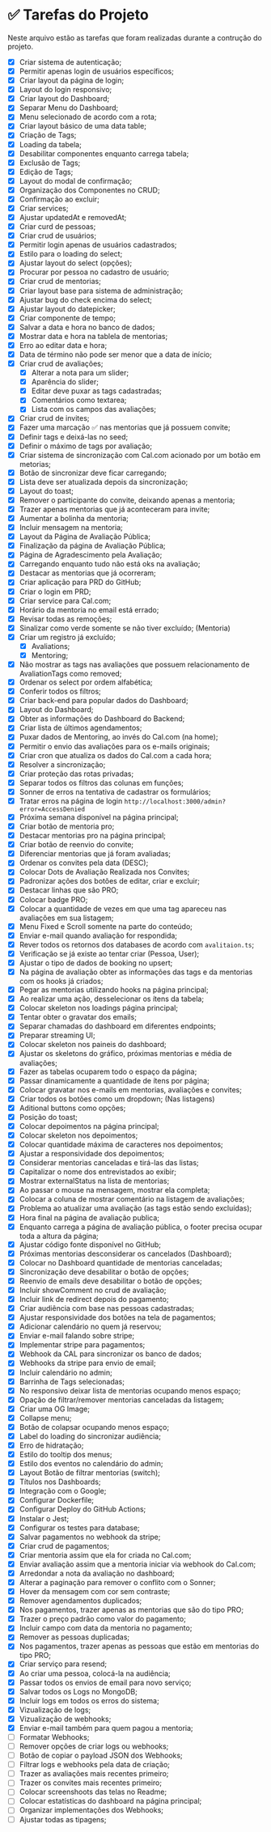 # ✅ Tarefas do Projeto

Neste arquivo estão as tarefas que foram realizadas durante a contrução do projeto.

- [x] Criar sistema de autenticação;
- [x] Permitir apenas login de usuários específicos;
- [x] Criar layout da página de login;
- [x] Layout do login responsivo;
- [x] Criar layout do Dashboard;
- [x] Separar Menu do Dashboard;
- [x] Menu selecionado de acordo com a rota;
- [x] Criar layout básico de uma data table;
- [x] Criação de Tags;
- [x] Loading da tabela;
- [x] Desabilitar componentes enquanto carrega tabela;
- [x] Exclusão de Tags;
- [x] Edição de Tags;
- [x] Layout do modal de confirmação;
- [x] Organização dos Componentes no CRUD;
- [x] Confirmação ao excluir;
- [x] Criar services;
- [x] Ajustar updatedAt e removedAt;
- [x] Criar curd de pessoas;
- [x] Criar crud de usuários;
- [x] Permitir login apenas de usuários cadastrados;
- [x] Estilo para o loading do select;
- [x] Ajustar layout do select (opções);
- [x] Procurar por pessoa no cadastro de usuário;
- [x] Criar crud de mentorias;
- [x] Criar layout base para sistema de administração;
- [x] Ajustar bug do check encima do select;
- [x] Ajustar layout do datepicker;
- [x] Criar componente de tempo;
- [x] Salvar a data e hora no banco de dados;
- [x] Mostrar data e hora na tablela de mentorias;
- [x] Erro ao editar data e hora;
- [x] Data de término não pode ser menor que a data de início;
- [x] Criar crud de avaliações;
  - [x] Alterar a nota para um slider;
  - [x] Aparência do slider;
  - [x] Editar deve puxar as tags cadastradas;
  - [x] Comentários como textarea;
  - [x] Lista com os campos das avaliações;
- [x] Criar crud de invites;
- [x] Fazer uma marcação ✅ nas mentorias que já possuem convite;
- [x] Definir tags e deixá-las no seed;
- [x] Definir o máximo de tags por avaliação;
- [x] Criar sistema de sincronização com Cal.com acionado por um botão em metorias;
- [x] Botão de sincronizar deve ficar carregando;
- [x] Lista deve ser atualizada depois da sincronização;
- [x] Layout do toast;
- [x] Remover o participante do convite, deixando apenas a mentoria;
- [x] Trazer apenas mentorias que já aconteceram para invite;
- [x] Aumentar a bolinha da mentoria;
- [x] Incluir mensagem na mentoria;
- [x] Layout da Página de Avaliação Pública;
- [x] Finalização da página de Avaliação Pública;
- [x] Página de Agradescimento pela Avaliação;
- [x] Carregando enquanto tudo não está oks na avaliação;
- [x] Destacar as mentorias que já ocorreram;
- [x] Criar aplicação para PRD do GitHub;
- [x] Criar o login em PRD;
- [x] Criar service para Cal.com;
- [x] Horário da mentoria no email está errado;
- [x] Revisar todas as remoções;
- [x] Sinalizar como verde somente se não tiver excluído; (Mentoria)
- [x] Criar um registro já excluído;
  - [x] Avaliations;
  - [x] Mentoring;
- [x] Não mostrar as tags nas avaliações que possuem relacionamento de AvaliationTags como removed;
- [x] Ordenar os select por ordem alfabética;
- [x] Conferir todos os filtros;
- [x] Criar back-end para popular dados do Dashboard;
- [x] Layout do Dashboard;
- [x] Obter as informações do Dashboard do Backend;
- [x] Criar lista de últimos agendamentos;
- [x] Puxar dados de Mentoring, ao invés do Cal.com (na home);
- [x] Permitir o envio das avaliações para os e-mails originais;
- [x] Criar cron que atualiza os dados do Cal.com a cada hora;
- [x] Resolver a sincronização;
- [x] Criar proteção das rotas privadas;
- [x] Separar todos os filtros das colunas em funções;
- [x] Sonner de erros na tentativa de cadastrar os formulários;
- [x] Tratar erros na página de login `http://localhost:3000/admin?error=AccessDenied`
- [x] Próxima semana disponível na página principal;
- [x] Criar botão de mentoria pro;
- [x] Destacar mentorias pro na página principal;
- [x] Criar botão de reenvio do convite;
- [x] Diferenciar mentorias que já foram avaliadas;
- [x] Ordenar os convites pela data (DESC);
- [x] Colocar Dots de Avaliação Realizada nos Convites;
- [x] Padronizar ações dos botões de editar, criar e excluir;
- [x] Destacar linhas que são PRO;
- [x] Colocar badge PRO;
- [x] Colocar a quantidade de vezes em que uma tag apareceu nas avaliações em sua listagem;
- [x] Menu Fixed e Scroll somente na parte do conteúdo;
- [x] Enviar e-mail quando avaliação for respondida;
- [x] Rever todos os retornos dos databases de acordo com `avalitaion.ts`;
- [x] Verificação se já existe ao tentar criar (Pessoa, User);
- [x] Ajustar o tipo de dados de booking no upsert;
- [x] Na página de avaliação obter as informações das tags e da mentorias com os hooks já criados;
- [x] Pegar as mentorias utilizando hooks na página principal;
- [x] Ao realizar uma ação, desselecionar os ítens da tabela;
- [x] Colocar skeleton nos loadings página principal;
- [x] Tentar obter o gravatar dos emails;
- [x] Separar chamadas do dashboard em diferentes endpoints;
- [x] Preparar streaming UI;
- [x] Colocar skeleton nos paineis do dashboard;
- [x] Ajustar os skeletons do gráfico, próximas mentorias e média de avaliações;
- [x] Fazer as tabelas ocuparem todo o espaço da página;
- [x] Passar dinamicamente a quantidade de ítens por página;
- [x] Colocar gravatar nos e-mails em mentorias, avaliações e convites;
- [x] Criar todos os botões como um dropdown; (Nas listagens)
- [x] Aditional buttons como opções;
- [x] Posição do toast;
- [x] Colocar depoimentos na página principal;
- [x] Colocar skeleton nos depoimentos;
- [x] Colocar quantidade máxima de caracteres nos depoimentos;
- [x] Ajustar a responsividade dos depoimentos;
- [x] Considerar mentorias canceladas e tirá-las das listas;
- [x] Capitalizar o nome dos entrevistados ao exibir;
- [x] Mostrar externalStatus na lista de mentorias;
- [x] Ao passar o mouse na mensagem, mostrar ela completa;
- [x] Colocar a coluna de mostrar comentário na listagem de avaliações;
- [x] Problema ao atualizar uma avaliação (as tags estão sendo excluídas);
- [x] Hora final na página de avaliação publica;
- [x] Enquanto carrega a página de avaliação pública, o footer precisa ocupar toda a altura da página;
- [x] Ajustar código fonte disponível no GitHub;
- [x] Próximas mentorias desconsiderar os cancelados (Dashboard);
- [x] Colocar no Dashboard quantidade de mentorias canceladas;
- [x] Sincronização deve desabilitar o botão de opções;
- [x] Reenvio de emails deve desabilitar o botão de opções;
- [x] Incluir showComment no crud de avaliação;
- [x] Incluir link de redirect depois do pagamento;
- [x] Criar audiência com base nas pessoas cadastradas;
- [x] Ajustar responsividade dos botões na tela de pagamentos;
- [x] Adicionar calendário no quem já reservou;
- [x] Enviar e-mail falando sobre stripe;
- [x] Implementar stripe para pagamentos;
- [x] Webhook da CAL para sincronizar os banco de dados;
- [x] Webhooks da stripe para envio de email;
- [x] Incluir calendário no admin;
- [x] Barrinha de Tags selecionadas;
- [x] No responsivo deixar lista de mentorias ocupando menos espaço;
- [x] Opação de filtrar/remover mentorias canceladas da listagem;
- [x] Criar uma OG Image;
- [x] Collapse menu;
- [x] Botão de colapsar ocupando menos espaço;
- [x] Label do loading do sincronizar audiência;
- [x] Erro de hidratação;
- [x] Estilo do tooltip dos menus;
- [x] Estilo dos eventos no calendário do admin;
- [x] Layout Botão de filtrar mentorias (switch);
- [x] Títulos nos Dashboards;
- [x] Integração com o Google;
- [x] Configurar Dockerfile;
- [x] Configurar Deploy do GitHub Actions;
- [x] Instalar o Jest;
- [x] Configurar os testes para database;
- [x] Salvar pagamentos no webhook da stripe;
- [x] Criar crud de pagamentos;
- [x] Criar mentoria assim que ela for criada no Cal.com;
- [x] Enviar avaliação assim que a mentoria iniciar via webhook do Cal.com;
- [x] Arredondar a nota da avaliação no dashboard;
- [x] Alterar a paginação para remover o conflito com o Sonner;
- [x] Hover da mensagem com cor sem contraste;
- [x] Remover agendamentos duplicados;
- [x] Nos pagamentos, trazer apenas as mentorias que são do tipo PRO;
- [x] Trazer o preço padrão como valor do pagamento;
- [x] Incluir campo com data da mentoria no pagamento;
- [x] Remover as pessoas duplicadas;
- [x] Nos pagamentos, trazer apenas as pessoas que estão em mentorias do tipo PRO;
- [x] Criar serviço para resend;
- [x] Ao criar uma pessoa, colocá-la na audiência;
- [x] Passar todos os envios de email para novo serviço;
- [x] Salvar todos os Logs no MongoDB;
- [x] Incluir logs em todos os erros do sistema;
- [x] Vizualização de logs;
- [x] Vizualização de webhooks;
- [x] Enviar e-mail também para quem pagou a mentoria;
- [ ] Formatar Webhooks;
- [ ] Remover opções de criar logs ou webhooks;
- [ ] Botão de copiar o payload JSON dos Webhooks;
- [ ] Filtrar logs e webhooks pela data de criação;
- [ ] Trazer as avaliações mais recentes primeiro;
- [ ] Trazer os convites mais recentes primeiro;
- [ ] Colocar screenshoots das telas no Readme;
- [ ] Colocar estatísticas do dashboard na página principal;
- [ ] Organizar implementações dos Webhooks;
- [ ] Ajustar todas as tipagens;
